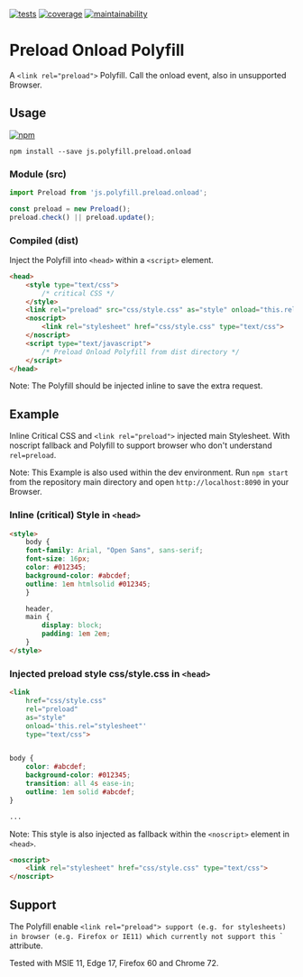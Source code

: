 [![tests][tests]][tests-url]
[![coverage][coverage]][coverage-url]
[![maintainability][maintainability]][maintainability-url]

# Preload Onload Polyfill

A `<link rel="preload">` Polyfill. Call the onload event, also in unsupported Browser.

## Usage

[![npm][npm]][npm-url]
```console
npm install --save js.polyfill.preload.onload
```

### Module (src)

```javascript
import Preload from 'js.polyfill.preload.onload';

const preload = new Preload();
preload.check() || preload.update();

```

### Compiled (dist)

Inject the Polyfill into `<head>` within a `<script>` element.

```html
<head>
    <style type="text/css">
        /* critical CSS */
    </style>
    <link rel="preload" src="css/style.css" as="style" onload="this.rel='stylesheet'" type="text/css">
    <noscript>
        <link rel="stylesheet" href="css/style.css" type="text/css">
    </noscript>
    <script type="text/javascript">
        /* Preload Onload Polyfill from dist directory */
    </script>
</head>
```

Note: The Polyfill should be injected inline to save the extra request.


## Example
Inline Critical CSS and `<link rel="preload">` injected main Stylesheet. With noscript fallback and Polyfill to support browser who don't understand `rel=preload`.

Note: This Example is also used within the dev environment. Run `npm start` from the repository main directory and open `http://localhost:8090` in your Browser.

### Inline (critical) Style in `<head>`

```html
<style>
    body {
    font-family: Arial, "Open Sans", sans-serif;
    font-size: 16px;
    color: #012345;
    background-color: #abcdef;
    outline: 1em htmlsolid #012345;
    }

    header,
    main {
        display: block;
        padding: 1em 2em;
    }
</style>
```

### Injected preload style css/style.css in `<head>`

```html
<link
    href="css/style.css"
    rel="preload" 
    as="style"
    onload='this.rel="stylesheet"'
    type="text/css">
```

```css

body {
    color: #abcdef;
    background-color: #012345;
    transition: all 4s ease-in;
    outline: 1em solid #abcdef;
}

...
```

Note: This style is also injected as fallback within the `<noscript>` element in `<head>`.

```html
<noscript>
    <link rel="stylesheet" href="css/style.css" type="text/css">
</noscript>
```

## Support

The Polyfill enable `<link rel="preload"> support (e.g. for stylesheets) in browser (e.g. Firefox or IE11) which currently not support this `<link>` attribute.

Tested with MSIE 11, Edge 17, Firefox 60 and Chrome 72.


[tests]: https://img.shields.io/travis/exiguus/js.polyfill.preload.onload/master.svg
[tests-url]: https://travis-ci.org/exiguus/js.polyfill.preload.onload

[maintainability]:
https://api.codeclimate.com/v1/badges/463068933abaf66a335e/maintainability
[maintainability-url]:
https://codeclimate.com/github/exiguus/js.polyfill.preload.onload/maintainability

[coverage]:
https://api.codeclimate.com/v1/badges/463068933abaf66a335e/test_coverage
[coverage-url]:
https://codeclimate.com/github/exiguus/js.polyfill.preload.onload/test_coverage

[npm]: https://img.shields.io/npm/v/js.polyfill.preload.onload.svg
[npm-url]: https://npmjs.com/package/js.polyfill.preload.onload
